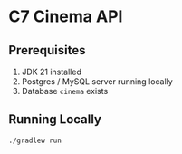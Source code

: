 # C7 Cinema API

## Prerequisites
1. JDK 21 installed
2. Postgres / MySQL server running locally
3. Database `cinema` exists

## Running Locally
```bash
./gradlew run
```